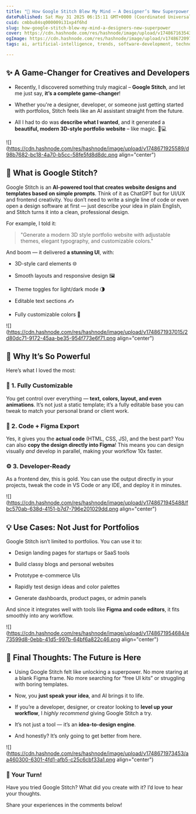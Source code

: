 ```yaml
---
title: "🚀 How Google Stitch Blew My Mind – A Designer’s New Superpower!"
datePublished: Sat May 31 2025 06:15:11 GMT+0000 (Coordinated Universal Time)
cuid: cmbbu84sq000009i31xp4f6hd
slug: how-google-stitch-blew-my-mind-a-designers-new-superpower
cover: https://cdn.hashnode.com/res/hashnode/image/upload/v1748671635431/b36fd180-62d1-4243-9fcd-93832b5f87ef.png
ogImage: https://cdn.hashnode.com/res/hashnode/image/upload/v1748672097771/40d5a51a-9261-4f72-a968-dbd4ad33ca62.png
tags: ai, artificial-intelligence, trends, software-development, technology, google-cloud, learning, google, coding, tech, hashnode, figma, technical-writing-1, stitch, google-stitch

---
```


## ✨ A Game-Changer for Creatives and Developers

* Recently, I discovered something truly magical – **Google Stitch**, and let me just say, **it’s a complete game-changer**!
    
* Whether you're a designer, developer, or someone just getting started with portfolios, Stitch feels like an AI assistant straight from the future.
    
* All I had to do was **describe what I wanted**, and it generated a **beautiful, modern 3D-style portfolio website** – like magic. 🎩💻
    

![](https://cdn.hashnode.com/res/hashnode/image/upload/v1748671925589/d98b7682-bc18-4a70-b5cc-58fe5fd8d8dc.png align="center")

## 🧠 What is Google Stitch?

Google Stitch is an **AI-powered tool that creates website designs and templates based on simple prompts**. Think of it as ChatGPT but for UI/UX and frontend creativity. You don’t need to write a single line of code or even open a design software at first — just describe your idea in plain English, and Stitch turns it into a clean, professional design.

For example, I told it:

> "Generate a modern 3D style portfolio website with adjustable themes, elegant typography, and customizable colors."

And boom — it delivered **a stunning UI**, with:

* 3D-style card elements 🌐
    
* Smooth layouts and responsive design 🖼️
    
* Theme toggles for light/dark mode 🌗
    
* Editable text sections ✍️
    
* Fully customizable colors 🎨
    

![](https://cdn.hashnode.com/res/hashnode/image/upload/v1748671937015/2d80dc71-9172-45aa-be35-954f773e6f71.png align="center")

## 🎨 Why It’s So Powerful

Here’s what I loved the most:

### 🔧 1. Fully Customizable

You get control over everything — **text, colors, layout, and even animations**. It’s not just a static template; it’s a fully editable base you can tweak to match your personal brand or client work.

### 📁 2. Code + Figma Export

Yes, it gives you the **actual code** (HTML, CSS, JS), and the best part? You can also **copy the design directly into Figma**! This means you can design visually *and* develop in parallel, making your workflow 10x faster.

### ⚙️ 3. Developer-Ready

As a frontend dev, this is gold. You can use the output directly in your projects, tweak the code in VS Code or any IDE, and deploy it in minutes.

![](https://cdn.hashnode.com/res/hashnode/image/upload/v1748671945488/fbc570ab-638d-4151-b7d7-796e201029dd.png align="center")

## 💡 Use Cases: Not Just for Portfolios

Google Stitch isn’t limited to portfolios. You can use it to:

* Design landing pages for startups or SaaS tools
    
* Build classy blogs and personal websites
    
* Prototype e-commerce UIs
    
* Rapidly test design ideas and color palettes
    
* Generate dashboards, product pages, or admin panels
    

And since it integrates well with tools like **Figma and code editors**, it fits smoothly into any workflow.

![](https://cdn.hashnode.com/res/hashnode/image/upload/v1748671954684/e73599d8-0ebb-41d5-997b-64bf6a822c46.png align="center")

## 🚀 Final Thoughts: The Future is Here

* Using Google Stitch felt like unlocking a superpower. No more staring at a blank Figma frame. No more searching for “free UI kits” or struggling with boring templates.
    
* Now, you **just speak your idea**, and AI brings it to life.
    
* If you’re a developer, designer, or creator looking to **level up your workflow**, I *highly recommend* giving Google Stitch a try.
    
* It’s not just a tool — it’s an **idea-to-design engine**.
    
* And honestly? It’s only going to get better from here.
    

![](https://cdn.hashnode.com/res/hashnode/image/upload/v1748671973453/aa460300-6301-4fd1-afb5-c25c6cbf33a1.png align="center")

### 💬 Your Turn!

Have you tried Google Stitch? What did you create with it? I’d love to hear your thoughts.

Share your experiences in the comments below!